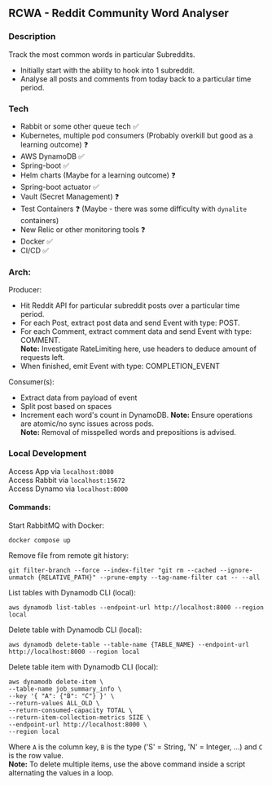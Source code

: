 ## RCWA - Reddit Community Word Analyser

### Description
Track the most common words in particular Subreddits.
 - Initially start with the ability to hook into 1 subreddit.
 - Analyse all posts and comments from today back to a particular time period.

### Tech
- Rabbit or some other queue tech ✅
- Kubernetes, multiple pod consumers (Probably overkill but good as a learning outcome) ❓
- AWS DynamoDB ✅ 
- Spring-boot ✅
- Helm charts (Maybe for a learning outcome) ❓
- Spring-boot actuator ✅
- Vault (Secret Management) ❓
- Test Containers ❓ (Maybe - there was some difficulty with `dynalite` containers)
- New Relic or other monitoring tools ❓
- Docker ✅
- CI/CD ✅

### Arch:

Producer:
- Hit Reddit API for particular subreddit posts over a particular time period.
- For each Post, extract post data and send Event with type: POST.
- For each Comment, extract comment data and send Event with type: COMMENT.  
**Note:** Investigate RateLimiting here, use headers to deduce amount of requests left.  
- When finished, emit Event with type: COMPLETION_EVENT

Consumer(s):
- Extract data from payload of event
- Split post based on spaces
- Increment each word's count in DynamoDB.
**Note:** Ensure operations are atomic/no sync issues across pods.  
**Note:** Removal of misspelled words and prepositions is advised.

### Local Development
Access App via `localhost:8080`  
Access Rabbit via `localhost:15672`  
Access Dynamo via `localhost:8000`  

#### Commands:

Start RabbitMQ with Docker:
```
docker compose up
```

Remove file from remote git history:
```
git filter-branch --force --index-filter "git rm --cached --ignore-unmatch {RELATIVE_PATH}" --prune-empty --tag-name-filter cat -- --all
```

List tables with Dynamodb CLI (local):
```
aws dynamodb list-tables --endpoint-url http://localhost:8000 --region local
```

Delete table with Dynamodb CLI (local):
```
aws dynamodb delete-table --table-name {TABLE_NAME} --endpoint-url http://localhost:8000 --region local
```

Delete table item with Dynamodb CLI (local):
```
aws dynamodb delete-item \ 
--table-name job_summary_info \
--key '{ "A": {"B": "C"} }' \
--return-values ALL_OLD \
--return-consumed-capacity TOTAL \
--return-item-collection-metrics SIZE \
--endpoint-url http://localhost:8000 \
--region local
```

Where `A` is the column key, `B` is the type ('S' = String, 'N' = Integer, ...) and `C` is the row value.  
**Note:** To delete multiple items, use the above command inside a script alternating the values in a loop. 